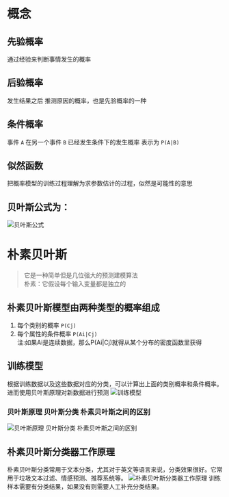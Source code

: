 # 概念
## 先验概率

通过经验来判断事情发生的概率

## 后验概率

发生结果之后 推测原因的概率，也是先验概率的一种

## 条件概率

事件 `A` 在另一个事件 `B` 已经发生条件下的发生概率 表示为 `P(A|B)`

## 似然函数
把概率模型的训练过程理解为求参数估计的过程，似然是可能性的意思

## 贝叶斯公式为：

![贝叶斯公式](WechatIMG37.jpeg)


# 朴素贝叶斯

> 它是一种简单但是几位强大的预测建模算法  
> 朴素：它假设每个输入变量都是独立的

## 朴素贝叶斯模型由两种类型的概率组成
1. 每个类别的概率 `P(Cj)`
2. 每个属性的条件概率 `P(Ai|Cj)`  
注:如果Ai是连续数据，那么P(Ai|Cj)就得从某个分布的密度函数里获得
## 训练模型
根据训练数据以及这些数据对应的分类，可以计算出上面的类别概率和条件概率。进而使用贝叶斯原理对新数据进行预测
![训练模型](WechatIMG38.jpeg)

### 贝叶斯原理 贝叶斯分类 朴素贝叶斯之间的区别
![ 贝叶斯原理 贝叶斯分类 朴素贝叶斯之间的区别](WechatIMG39.jpeg)

## 朴素贝叶斯分类器工作原理
朴素贝叶斯分类常用于文本分类，尤其对于英文等语言来说，分类效果很好。它常用于垃圾文本过滤、情感预测、推荐系统等。
![朴素贝叶斯分类器工作原理](WechatIMG40.jpeg)
训练样本需要有分类结果，如果没有则需要人工补充分类结果。